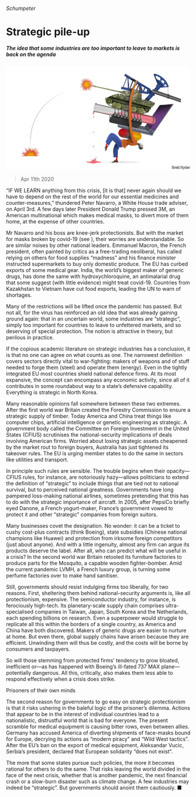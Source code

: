 ###### Schumpeter

# Strategic pile-up 

##### The idea that some industries are too important to leave to markets is back on the agenda 

![image](images/20200411_WBD000_0.jpg) 

> Apr 11th 2020 

“IF WE LEARN anything from this crisis, [it is that] never again should we have to depend on the rest of the world for our essential medicines and counter-measures,” thundered Peter Navarro, a White House trade adviser, on April 3rd. A few days later President Donald Trump pressed 3M, an American multinational which makes medical masks, to divert more of them home, at the expense of other countries. 

Mr Navarro and his boss are knee-jerk protectionists. But with the market for masks broken by covid-19 (see ), their worries are understandable. So are similar noises by other national leaders. Emmanuel Macron, the French president, often painted by critics as a free-trading neoliberal, has called relying on others for food supplies “madness” and his finance minister instructed supermarkets to buy only domestic produce. The EU has curbed exports of some medical gear. India, the world’s biggest maker of generic drugs, has done the same with hydroxychloroquine, an antimalarial drug that some suggest (with little evidence) might treat covid-19. Countries from Kazakhstan to Vietnam have cut food exports, leading the UN to warn of shortages. 


Many of the restrictions will be lifted once the pandemic has passed. But not all, for the virus has reinforced an old idea that was already gaining ground again: that in an uncertain world, some industries are “strategic”, simply too important for countries to leave to unfettered markets, and so deserving of special protection. The notion is attractive in theory, but perilous in practice. 

If the copious academic literature on strategic industries has a conclusion, it is that no one can agree on what counts as one. The narrowest definition covers sectors directly vital to war-fighting: makers of weapons and of stuff needed to forge them (steel) and operate them (energy). Even in the tightly integrated EU most countries shield national defence firms. At its most expansive, the concept can encompass any economic activity, since all of it contributes in some roundabout way to a state’s defensive capability. Everything is strategic in North Korea.

Many reasonable opinions fall somewhere between these two extremes. After the first world war Britain created the Forestry Commission to ensure a strategic supply of timber. Today America and China treat things like computer chips, artificial intelligence or genetic engineering as strategic. A government body called the Committee on Foreign Investment in the United States (CFIUS) scrutinises the national-security implications of deals involving American firms. Worried about losing strategic assets cheapened by the market rout to foreign buyers, Australia has just tightened its takeover rules. The EU is urging member states to do the same in sectors like utilities and transport.

In principle such rules are sensible. The trouble begins when their opacity—CFIUS rules, for instance, are notoriously hazy—allows politicians to extend the definition of “strategic” to include things that are tied not to national survival, but to perceived national greatness. Governments have long pampered loss-making national airlines, sometimes pretending that this has to do with the strategic importance of aircraft. In 2005, after PepsiCo briefly eyed Danone, a French yogurt-maker, France’s government vowed to protect it and other “strategic” companies from foreign suitors.

Many businesses covet the designation. No wonder: it can be a ticket to cushy cost-plus contracts (think Boeing), state subsidies (Chinese national champions like Huawei) and protection from irksome foreign competitors (just about anyone). And with a little ingenuity, almost any firm can argue its products deserve the label. After all, who can predict what will be useful in a crisis? In the second world war Britain retooled its furniture factories to produce parts for the Mosquito, a capable wooden fighter-bomber. Amid the current pandemic LVMH, a French luxury group, is turning some perfume factories over to make hand sanitiser.

Still, governments should resist indulging firms too liberally, for two reasons. First, sheltering them behind national-security arguments is, like all protectionism, expensive. The semiconductor industry, for instance, is ferociously high-tech. Its planetary-scale supply chain comprises ultra-specialised companies in Taiwan, Japan, South Korea and the Netherlands, each spending billions on research. Even a superpower would struggle to replicate all this within the borders of a single country, as America and China have both discovered. Makers of generic drugs are easier to nurture at home. But even there, global supply chains have arisen because they are efficient. Unwinding them will thus be costly, and the costs will be borne by consumers and taxpayers.

So will those stemming from protected firms’ tendency to grow bloated, inefficient or—as has happened with Boeing’s ill-fated 737 MAX plane—potentially dangerous. All this, critically, also makes them less able to respond effectively when a crisis does strike. 

Prisoners of their own minds

The second reason for governments to go easy on strategic protectionism is that it risks ushering in the baleful logic of the prisoner’s dilemma. Actions that appear to be in the interest of individual countries lead to a nationalistic, distrustful world that is bad for everyone. The present scramble for medical equipment is causing bitter rows, even between allies. Germany has accused America of diverting shipments of face-masks bound for Europe, decrying its actions as “modern piracy” and “Wild West tactics”. After the EU’s ban on the export of medical equipment, Aleksandar Vucic, Serbia’s president, declared that European solidarity “does not exist”.

The more that some states pursue such policies, the more it becomes rational for others to do the same. That risks leaving the world divided in the face of the next crisis, whether that is another pandemic, the next financial crash or a slow-burn disaster such as climate change. A few industries may indeed be “strategic”. But governments should anoint them cautiously. ■

